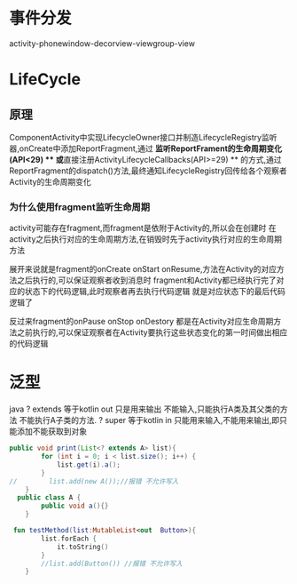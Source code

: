 # 事件分发

activity-phonewindow-decorview-viewgroup-view



# LifeCycle

## 原理

ComponentActivity中实现LifecycleOwner接口并制造LifecycleRegistry监听器,onCreate中添加ReportFragment,通过 **监听ReportFrament的生命周期变化(API<29) ** 或**直接注册ActivityLifecycleCallbacks(API>=29) ** 的方式,通过ReportFragment的dispatch()方法,最终通知LifecycleRegistry回传给各个观察者Activity的生命周期变化

### 为什么使用fragment监听生命周期

activity可能存在fragment,而fragment是依附于Activity的,所以会在创建时 在activity之后执行对应的生命周期方法,在销毁时先于activity执行对应的生命周期方法 

展开来说就是fragment的onCreate onStart onResume,方法在Activity的对应方法之后执行的,可以保证观察者收到消息时 fragment和Activity都已经执行完了对应的状态下的代码逻辑,此时观察者再去执行代码逻辑 就是对应状态下的最后代码逻辑了

反过来fragment的onPause onStop onDestory 都是在Activity对应生命周期方法之前执行的,可以保证观察者在Activity要执行这些状态变化的第一时间做出相应的代码逻辑

# 泛型

java  ? extends  等于kotlin out 只是用来输出 不能输入,只能执行A类及其父类的方法 不能执行A子类的方法. ? super 等于kotlin in 只能用来输入,不能用来输出,即只能添加不能获取到对象

```java
public void print(List<? extends A> list){
        for (int i = 0; i < list.size(); i++) {
            list.get(i).a();
        }
//        list.add(new A());//报错 不允许写入
    }
  public class A {
        public void a(){}
    }
```

```kotlin 
 fun testMethod(list:MutableList<out  Button>){
        list.forEach {
            it.toString()
        }
        //list.add(Button()) //报错 不允许写入
    }
```

